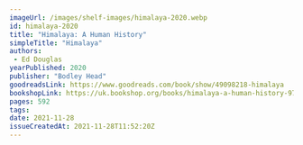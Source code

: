 ```yaml
---
imageUrl: /images/shelf-images/himalaya-2020.webp
id: himalaya-2020
title: "Himalaya: A Human History"
simpleTitle: "Himalaya"
authors: 
 - Ed Douglas
yearPublished: 2020
publisher: "Bodley Head"
goodreadsLink: https://www.goodreads.com/book/show/49098218-himalaya
bookshopLink: https://uk.bookshop.org/books/himalaya-a-human-history-9781847924131/9781784704483
pages: 592
tags: 
date: 2021-11-28
issueCreatedAt: 2021-11-28T11:52:20Z
---
```



